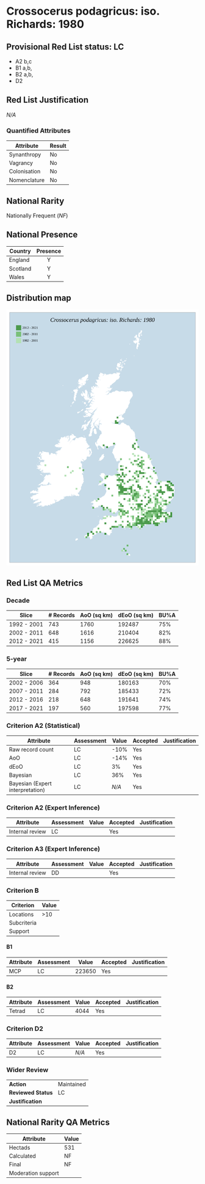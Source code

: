 # Crossocerus podagricus: iso. Richards: 1980

## Provisional Red List status: LC
- A2 b,c
- B1 a,b, 
- B2 a,b, 
- D2

## Red List Justification
*N/A*
### Quantified Attributes
|Attribute|Result|
|---|---|
|Synanthropy|No|
|Vagrancy|No|
|Colonisation|No|
|Nomenclature|No|


## National Rarity
Nationally Frequent (*NF*)

## National Presence
|Country|Presence
|---|:-:|
|England|Y|
|Scotland|Y|
|Wales|Y|


## Distribution map
![](../map/418.svg)

## Red List QA Metrics
### Decade
| Slice | # Records | AoO (sq km) | dEoO (sq km) |BU%A |
|---|---|---|---|---|
|1992 - 2001|743|1760|192487|75%|
|2002 - 2011|648|1616|210404|82%|
|2012 - 2021|415|1156|226625|88%|
### 5-year
| Slice | # Records | AoO (sq km) | dEoO (sq km) |BU%A |
|---|---|---|---|---|
|2002 - 2006|364|948|180163|70%|
|2007 - 2011|284|792|185433|72%|
|2012 - 2016|218|648|191641|74%|
|2017 - 2021|197|560|197598|77%|
### Criterion A2 (Statistical)
|Attribute|Assessment|Value|Accepted|Justification
|---|---|---|---|---|
|Raw record count|LC|-10%|Yes||
|AoO|LC|-14%|Yes||
|dEoO|LC|3%|Yes||
|Bayesian|LC|36%|Yes||
|Bayesian (Expert interpretation)|LC|*N/A*|Yes||
### Criterion A2 (Expert Inference)
|Attribute|Assessment|Value|Accepted|Justification
|---|---|---|---|---|
|Internal review|LC||Yes||
### Criterion A3 (Expert Inference)
|Attribute|Assessment|Value|Accepted|Justification
|---|---|---|---|---|
|Internal review|DD||Yes||
### Criterion B
|Criterion| Value|
|---|---|
|Locations|>10|
|Subcriteria||
|Support||
#### B1
|Attribute|Assessment|Value|Accepted|Justification
|---|---|---|---|---|
|MCP|LC|223650|Yes||
#### B2
|Attribute|Assessment|Value|Accepted|Justification
|---|---|---|---|---|
|Tetrad|LC|4044|Yes||
### Criterion D2
|Attribute|Assessment|Value|Accepted|Justification
|---|---|---|---|---|
|D2|LC|*N/A*|Yes||
### Wider Review
|  |  |
|---|---|
|**Action**|Maintained|
|**Reviewed Status**|LC|
|**Justification**||


## National Rarity QA Metrics
|Attribute|Value|
|---|---|
|Hectads|531|
|Calculated|NF|
|Final|NF|
|Moderation support||



